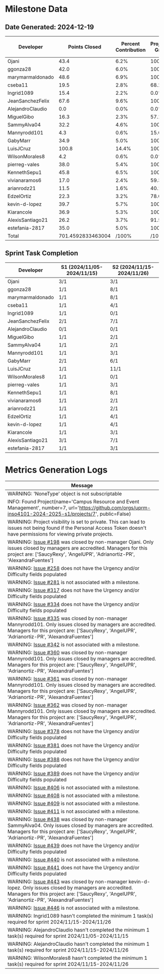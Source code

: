 # Milestone Data

## Date Generated: 2024-12-19
| Developer | Points Closed | Percent Contribution | Projected Grade | Lecture Topic Tasks |
| --------- | ------------- | -------------------- | --------------- | ------------------- |
| Ojani | 43.4 | 6.2% | 100.0% | 3 |
| ggonza28 | 42.0 | 6.0% | 100.0% | 3 |
| marymarmaldonado | 48.6 | 6.9% | 100.0% | 2 |
| cseba11 | 19.5 | 2.8% | 68.2% | 2 |
| Ingrid1089 | 15.4 | 2.2% | 0.0% | 1 |
| JeanSanchezFelix | 67.6 | 9.6% | 100.0% | 3 |
| AlejandroClaudio | 0.0 | 0.0% | 0.0% | 0 |
| MiguelGibo | 16.3 | 2.3% | 57.1% | 2 |
| SammyAlva04 | 32.2 | 4.6% | 100.0% | 2 |
| Mannyrodd101 | 4.3 | 0.6% | 15.0% | 2 |
| GabyMarr | 34.9 | 5.0% | 100.0% | 3 |
| LuisJCruz | 100.8 | 14.4% | 100.0% | 3 |
| WilsonMorales8 | 4.2 | 0.6% | 0.0% | 1 |
| pierreg-vales | 38.0 | 5.4% | 100.0% | 3 |
| KennethSepu1 | 45.8 | 6.5% | 100.0% | 2 |
| vivianaramos6 | 17.0 | 2.4% | 59.3% | 3 |
| arianrodz21 | 11.5 | 1.6% | 40.1% | 2 |
| EdzelOrtiz | 22.3 | 3.2% | 78.0% | 2 |
| kevin-d-lopez | 39.7 | 5.7% | 100.0% | 0 |
| Kiarancole | 36.9 | 5.3% | 100.0% | 1 |
| AlexisSantiago21 | 26.2 | 3.7% | 91.5% | 3 |
| estefania-2817 | 35.0 | 5.0% | 100.0% | 2 |
| Total | 701.4592833463004 | /100% | /100% | 45 |


## Sprint Task Completion

| Developer | S1 (2024/11/05-2024/11/15) | S2 (2024/11/15-2024/11/26) |
|---|---|---|
| Ojani | 3/1 | 3/1 |
| ggonza28 | 1/1 | 8/1 |
| marymarmaldonado | 1/1 | 8/1 |
| cseba11 | 1/1 | 4/1 |
| Ingrid1089 | 1/1 | 0/1 |
| JeanSanchezFelix | 2/1 | 7/1 |
| AlejandroClaudio | 0/1 | 0/1 |
| MiguelGibo | 1/1 | 2/1 |
| SammyAlva04 | 1/1 | 2/1 |
| Mannyrodd101 | 1/1 | 3/1 |
| GabyMarr | 2/1 | 6/1 |
| LuisJCruz | 1/1 | 11/1 |
| WilsonMorales8 | 1/1 | 0/1 |
| pierreg-vales | 1/1 | 3/1 |
| KennethSepu1 | 1/1 | 8/1 |
| vivianaramos6 | 1/1 | 2/1 |
| arianrodz21 | 1/1 | 2/1 |
| EdzelOrtiz | 1/1 | 4/1 |
| kevin-d-lopez | 1/1 | 4/1 |
| Kiarancole | 1/1 | 3/1 |
| AlexisSantiago21 | 3/1 | 7/1 |
| estefania-2817 | 1/1 | 3/1 |
# Metrics Generation Logs

| Message |
| ------- |
| WARNING: 'NoneType' object is not subscriptable |
| INFO: Found Project(name='Campus Resource and Event Management', number=7, url='https://github.com/orgs/uprm-inso4101-2024-2025-s1/projects/7', public=False) |
| WARNING: Project visibility is set to private. This can lead to issues not being found if the Personal Access Token doesn't have permissions for viewing private projects. |
| WARNING: [Issue #198](https://github.com/uprm-inso4101-2024-2025-s1/semester-project-campus-resource-and-event-management/issues/198) was closed by non-manager Ojani. Only issues closed by managers are accredited. Managers for this project are: ['SaucyRexy', 'AngelUPR', 'Adrianortiz-PR', 'AlexandraFuentes'] |
| WARNING: [Issue #258](https://github.com/uprm-inso4101-2024-2025-s1/semester-project-campus-resource-and-event-management/issues/258) does not have the Urgency and/or Difficulty fields populated |
| WARNING: [Issue #281](https://github.com/uprm-inso4101-2024-2025-s1/semester-project-campus-resource-and-event-management/issues/281) is not associated with a milestone. |
| WARNING: [Issue #317](https://github.com/uprm-inso4101-2024-2025-s1/semester-project-campus-resource-and-event-management/issues/317) does not have the Urgency and/or Difficulty fields populated |
| WARNING: [Issue #334](https://github.com/uprm-inso4101-2024-2025-s1/semester-project-campus-resource-and-event-management/issues/334) does not have the Urgency and/or Difficulty fields populated |
| WARNING: [Issue #335](https://github.com/uprm-inso4101-2024-2025-s1/semester-project-campus-resource-and-event-management/issues/335) was closed by non-manager Mannyrodd101. Only issues closed by managers are accredited. Managers for this project are: ['SaucyRexy', 'AngelUPR', 'Adrianortiz-PR', 'AlexandraFuentes'] |
| WARNING: [Issue #342](https://github.com/uprm-inso4101-2024-2025-s1/semester-project-campus-resource-and-event-management/issues/342) is not associated with a milestone. |
| WARNING: [Issue #360](https://github.com/uprm-inso4101-2024-2025-s1/semester-project-campus-resource-and-event-management/issues/360) was closed by non-manager Mannyrodd101. Only issues closed by managers are accredited. Managers for this project are: ['SaucyRexy', 'AngelUPR', 'Adrianortiz-PR', 'AlexandraFuentes'] |
| WARNING: [Issue #361](https://github.com/uprm-inso4101-2024-2025-s1/semester-project-campus-resource-and-event-management/issues/361) was closed by non-manager Mannyrodd101. Only issues closed by managers are accredited. Managers for this project are: ['SaucyRexy', 'AngelUPR', 'Adrianortiz-PR', 'AlexandraFuentes'] |
| WARNING: [Issue #362](https://github.com/uprm-inso4101-2024-2025-s1/semester-project-campus-resource-and-event-management/issues/362) was closed by non-manager Mannyrodd101. Only issues closed by managers are accredited. Managers for this project are: ['SaucyRexy', 'AngelUPR', 'Adrianortiz-PR', 'AlexandraFuentes'] |
| WARNING: [Issue #378](https://github.com/uprm-inso4101-2024-2025-s1/semester-project-campus-resource-and-event-management/issues/378) does not have the Urgency and/or Difficulty fields populated |
| WARNING: [Issue #381](https://github.com/uprm-inso4101-2024-2025-s1/semester-project-campus-resource-and-event-management/issues/381) does not have the Urgency and/or Difficulty fields populated |
| WARNING: [Issue #388](https://github.com/uprm-inso4101-2024-2025-s1/semester-project-campus-resource-and-event-management/issues/388) does not have the Urgency and/or Difficulty fields populated |
| WARNING: [Issue #389](https://github.com/uprm-inso4101-2024-2025-s1/semester-project-campus-resource-and-event-management/issues/389) does not have the Urgency and/or Difficulty fields populated |
| WARNING: [Issue #406](https://github.com/uprm-inso4101-2024-2025-s1/semester-project-campus-resource-and-event-management/issues/406) is not associated with a milestone. |
| WARNING: [Issue #408](https://github.com/uprm-inso4101-2024-2025-s1/semester-project-campus-resource-and-event-management/issues/408) is not associated with a milestone. |
| WARNING: [Issue #409](https://github.com/uprm-inso4101-2024-2025-s1/semester-project-campus-resource-and-event-management/issues/409) is not associated with a milestone. |
| WARNING: [Issue #411](https://github.com/uprm-inso4101-2024-2025-s1/semester-project-campus-resource-and-event-management/issues/411) is not associated with a milestone. |
| WARNING: [Issue #438](https://github.com/uprm-inso4101-2024-2025-s1/semester-project-campus-resource-and-event-management/issues/438) was closed by non-manager SammyAlva04. Only issues closed by managers are accredited. Managers for this project are: ['SaucyRexy', 'AngelUPR', 'Adrianortiz-PR', 'AlexandraFuentes'] |
| WARNING: [Issue #439](https://github.com/uprm-inso4101-2024-2025-s1/semester-project-campus-resource-and-event-management/issues/439) does not have the Urgency and/or Difficulty fields populated |
| WARNING: [Issue #440](https://github.com/uprm-inso4101-2024-2025-s1/semester-project-campus-resource-and-event-management/issues/440) is not associated with a milestone. |
| WARNING: [Issue #441](https://github.com/uprm-inso4101-2024-2025-s1/semester-project-campus-resource-and-event-management/issues/441) does not have the Urgency and/or Difficulty fields populated |
| WARNING: [Issue #443](https://github.com/uprm-inso4101-2024-2025-s1/semester-project-campus-resource-and-event-management/issues/443) was closed by non-manager kevin-d-lopez. Only issues closed by managers are accredited. Managers for this project are: ['SaucyRexy', 'AngelUPR', 'Adrianortiz-PR', 'AlexandraFuentes'] |
| WARNING: [Issue #446](https://github.com/uprm-inso4101-2024-2025-s1/semester-project-campus-resource-and-event-management/issues/446) is not associated with a milestone. |
| WARNING: Ingrid1089 hasn't completed the minimum 1 task(s) required for sprint 2024/11/15-2024/11/26 |
| WARNING: AlejandroClaudio hasn't completed the minimum 1 task(s) required for sprint 2024/11/05-2024/11/15 |
| WARNING: AlejandroClaudio hasn't completed the minimum 1 task(s) required for sprint 2024/11/15-2024/11/26 |
| WARNING: WilsonMorales8 hasn't completed the minimum 1 task(s) required for sprint 2024/11/15-2024/11/26 |
